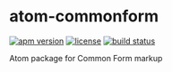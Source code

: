 atom-commonform
===============

[![apm version](https://img.shields.io/apm/v/commonform.svg)](https://atom.io/package/commonform)
[![license](https://img.shields.io/badge/license-Apache--2.0-303284.svg)](http://www.apache.org/licenses/LICENSE-2.0)
[![build status](https://img.shields.io/travis/commonform/atom-commonform.svg)](http://travis-ci.org/commonform/atom-commonform)

Atom package for Common Form markup
